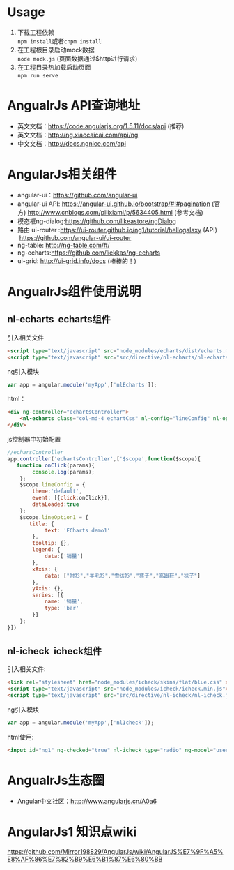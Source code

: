 # Usage
1. 下载工程依赖<br/>
`npm install`或者`cnpm install`
2. 在工程根目录启动mock数据 <br/>
`node mock.js`  (页面数据通过$http进行请求)
3. 在工程目录热加载启动页面<br/>
`npm run serve`

# AngualrJs API查询地址
* 英文文档：https://code.angularjs.org/1.5.11/docs/api  (推荐)
* 英文文档：http://ng.xiaocaicai.com/api/ng
* 中文文档：http://docs.ngnice.com/api
# AngularJs相关组件
* angular-ui：https://github.com/angular-ui 
* angular-ui API: https://angular-ui.github.io/bootstrap/#!#pagination (官方) http://www.cnblogs.com/pilixiami/p/5634405.html (参考文档)
* 模态框ng-dialog:https://github.com/likeastore/ngDialog
* 路由 ui-router :https://ui-router.github.io/ng1/tutorial/hellogalaxy (API)  https://github.com/angular-ui/ui-router
* ng-table: http://ng-table.com/#/
* ng-echarts:https://github.com/liekkas/ng-echarts
* ui-grid: http://ui-grid.info/docs (棒棒的！)
# AngualrJs组件使用说明
## nl-echarts  echarts组件
引入相关文件
``` html
<script type="text/javascript" src="node_modules/echarts/dist/echarts.min.js"></script>
<script type="text/javascript" src="src/directive/nl-echarts/nl-echarts.js"></script>
```
ng引入模块
``` javascript
var app = angular.module('myApp',['nlEcharts']);
```
html：
``` html
<div ng-controller="echartsController">
	<nl-echarts class="col-md-4 echartCss" nl-config="lineConfig" nl-option="lineOption3"></nl-echarts>
</div>
```
js控制器中初始配置
``` javascript
//echarsController
app.controller('echartsController',['$scope',function($scope){
   function onClick(params){
        console.log(params);
    };            
    $scope.lineConfig = {
        theme:'default',
        event: [{click:onClick}],
        dataLoaded:true
    };
    $scope.lineOption1 = {
       title: {
            text: 'ECharts demo1'
        },
        tooltip: {},
        legend: {
            data:['销量']
        },
        xAxis: {
            data: ["衬衫","羊毛衫","雪纺衫","裤子","高跟鞋","袜子"]
        },
        yAxis: {},
        series: [{
            name: '销量',
            type: 'bar'
        }]
    };
}])
```
## nl-icheck  icheck组件
引入相关文件:
``` html
<link rel="stylesheet" href="node_modules/icheck/skins/flat/blue.css" >
<script type="text/javascript" src="node_modules/icheck/icheck.min.js"></script>
<script type="text/javascript" src="src/directive/nl-icheck/nl-icheck.js"></script>
```
ng引入模块
``` javascript
var app = angular.module('myApp',['nlIcheck']);
```
html使用:
``` html
<input id="ng1" ng-checked="true" nl-icheck type="radio" ng-model="userdata.frame" name="sex" value="AngularJs1">
```

# AngualrJs生态圈
* Angular中文社区：http://www.angularjs.cn/A0a6
# AngularJs1 知识点wiki
https://github.com/Mirror198829/AngularJs/wiki/AngularJS%E7%9F%A5%E8%AF%86%E7%82%B9%E6%B1%87%E6%80%BB
